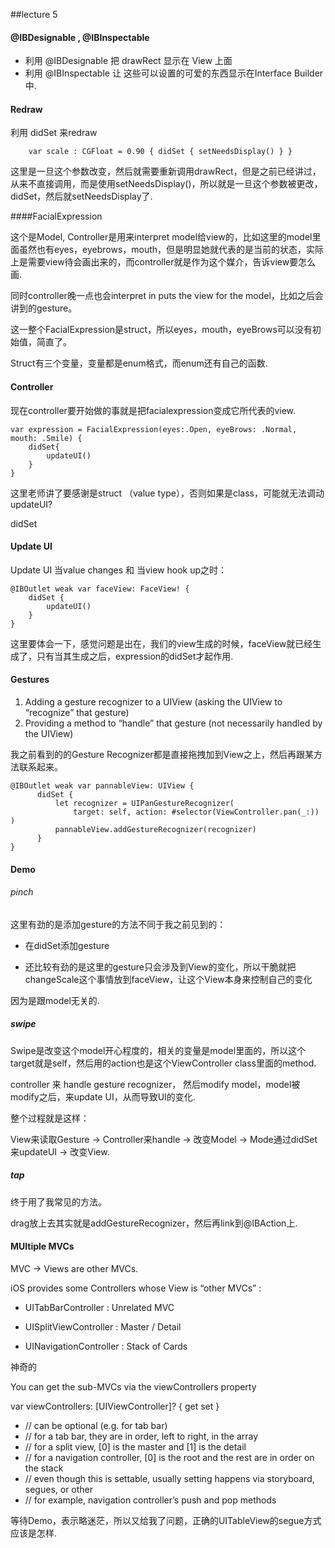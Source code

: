 ##lecture 5


#### @IBDesignable , @IBInspectable

- 利用 @IBDesignable 把 drawRect 显示在 View 上面
- 利用 @IBInspectable 让 这些可以设置的可爱的东西显示在Interface Builder中.


#### Redraw

利用 didSet 来redraw

```
    var scale : CGFloat = 0.90 { didSet { setNeedsDisplay() } }

```
这里是一旦这个参数改变，然后就需要重新调用drawRect，但是之前已经讲过，从来不直接调用，而是使用setNeedsDisplay()，所以就是一旦这个参数被更改，didSet，然后就setNeedsDisplay了.

####FacialExpression

这个是Model, Controller是用来interpret model给view的，比如这里的model里面虽然也有eyes，eyebrows，mouth，但是明显她就代表的是当前的状态，实际上是需要view待会画出来的，而controller就是作为这个媒介，告诉view要怎么画.

同时controller晚一点也会interpret in puts the view for the model，比如之后会讲到的gesture。

这一整个FacialExpression是struct，所以eyes，mouth，eyeBrows可以没有初始值，简直了。



Struct有三个变量，变量都是enum格式，而enum还有自己的函数.


#### Controller

现在controller要开始做的事就是把facialexpression变成它所代表的view.

    var expression = FacialExpression(eyes:.Open, eyeBrows: .Normal, mouth: .Smile) {
        didSet{
            updateUI()
        }
    }
    
 这里老师讲了要感谢是struct （value type），否则如果是class，可能就无法调动updateUI? 
 
didSet


#### Update UI

Update UI 当value changes 和 当view hook up之时：

	@IBOutlet weak var faceView: FaceView! {
        didSet {
            updateUI()
        }
    }
    
这里要体会一下，感觉问题是出在，我们的view生成的时候，faceView就已经生成了，只有当其生成之后，expression的didSet才起作用.


#### Gestures

1. Adding a gesture recognizer to a UIView (asking the UIView to “recognize” that gesture)2. Providing a method to “handle” that gesture (not necessarily handled by the UIView)

我之前看到的的Gesture Recognizer都是直接拖拽加到View之上，然后再跟某方法联系起来。

	
```	
@IBOutlet weak var pannableView: UIView {      didSet {          let recognizer = UIPanGestureRecognizer(              target: self, action: #selector(ViewController.pan(_:)))          pannableView.addGestureRecognizer(recognizer)      }}
```
#### Demo
###### pinch
这里有劲的是添加gesture的方法不同于我之前见到的：
 - 在didSet添加gesture
 - 还比较有劲的是这里的gesture只会涉及到View的变化，所以干脆就把changeScale这个事情放到faceView，让这个View本身来控制自己的变化
 因为是跟model无关的.
##### swipe
Swipe是改变这个model开心程度的，相关的变量是model里面的，所以这个target就是self，然后用的action也是这个ViewController class里面的method.
controller 来 handle gesture recognizer， 然后modify model，model被modify之后，来update UI，从而导致UI的变化.
整个过程就是这样：
View来读取Gesture -> Controller来handle -> 改变Model -> Mode通过didSet来updateUI -> 改变View.


##### tap

终于用了我常见的方法。

drag放上去其实就是addGestureRecognizer，然后再link到@IBAction上.



#### MUltiple MVCs

MVC -> Views are other MVCs.

iOS provides some Controllers whose View is “other MVCs” :
- UITabBarController  : Unrelated MVC
- UISplitViewController  : Master / Detail
- UINavigationController : Stack of Cards


神奇的

You can get the sub-MVCs via the viewControllers property

var viewControllers: [UIViewController]? { get set }
 
- // can be optional (e.g. for tab bar)
- // for a tab bar, they are in order, left to right, in the array- // for a split view, [0] is the master and [1] is the detail- // for a navigation controller, [0] is the root and the rest are in order on the stack- // even though this is settable, usually setting happens via storyboard, segues, or other- // for example, navigation controller’s push and pop methods等待Demo，表示略迷茫，所以又给我了问题，正确的UITableView的segue方式应该是怎样.
